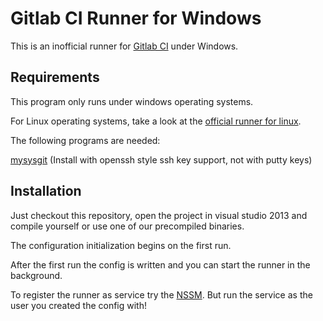 Gitlab CI Runner for Windows
============================

This is an inofficial runner for [Gitlab CI](https://github.com/gitlabhq/gitlab-ci) under Windows.

Requirements
------------

This program only runs under windows operating systems.

For Linux operating systems, take a look at the [official runner for linux](https://github.com/gitlabhq/gitlab-ci-runner).

The following programs are needed:

[mysysgit](http://msysgit.github.io/) (Install with openssh style ssh key support, not with putty keys)

Installation
------------

Just checkout this repository, open the project in visual studio 2013 and compile yourself or use one of our precompiled binaries.

The configuration initialization begins on the first run.

After the first run the config is written and you can start the runner in the background.

To register the runner as service try the [NSSM](http://nssm.cc/). But run the service as the user you created the config with!
